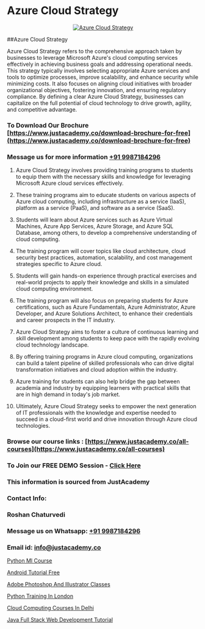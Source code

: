 # Azure Cloud Strategy

<p align="center">
  <a href="https://justacademy.co/course-detail/microsoft-azure-training">
    <img src="https://justacademy.co/storage2/course_image/1708336833_course_image.png" alt="Azure Cloud Strategy">
  </a>
</p>
##Azure Cloud Strategy

Azure Cloud Strategy refers to the comprehensive approach taken by businesses to leverage Microsoft Azure's cloud computing services effectively in achieving business goals and addressing operational needs. This strategy typically involves selecting appropriate Azure services and tools to optimize processes, improve scalability, and enhance security while minimizing costs. It also focuses on aligning cloud initiatives with broader organizational objectives, fostering innovation, and ensuring regulatory compliance. By defining a clear Azure Cloud Strategy, businesses can capitalize on the full potential of cloud technology to drive growth, agility, and competitive advantage.
### To Download Our Brochure [https://www.justacademy.co/download-brochure-for-free](https://www.justacademy.co/download-brochure-for-free)
### Message us for more information [+91 9987184296](https://api.whatsapp.com/send?phone=919987184296)
1) Azure Cloud Strategy involves providing training programs to students to equip them with the necessary skills and knowledge for leveraging Microsoft Azure cloud services effectively.

2) These training programs aim to educate students on various aspects of Azure cloud computing, including infrastructure as a service (IaaS), platform as a service (PaaS), and software as a service (SaaS).

3) Students will learn about Azure services such as Azure Virtual Machines, Azure App Services, Azure Storage, and Azure SQL Database, among others, to develop a comprehensive understanding of cloud computing.

4) The training program will cover topics like cloud architecture, cloud security best practices, automation, scalability, and cost management strategies specific to Azure cloud.

5) Students will gain hands-on experience through practical exercises and real-world projects to apply their knowledge and skills in a simulated cloud computing environment.

6) The training program will also focus on preparing students for Azure certifications, such as Azure Fundamentals, Azure Administrator, Azure Developer, and Azure Solutions Architect, to enhance their credentials and career prospects in the IT industry.

7) Azure Cloud Strategy aims to foster a culture of continuous learning and skill development among students to keep pace with the rapidly evolving cloud technology landscape.

8) By offering training programs in Azure cloud computing, organizations can build a talent pipeline of skilled professionals who can drive digital transformation initiatives and cloud adoption within the industry.

9) Azure training for students can also help bridge the gap between academia and industry by equipping learners with practical skills that are in high demand in today's job market.

10) Ultimately, Azure Cloud Strategy seeks to empower the next generation of IT professionals with the knowledge and expertise needed to succeed in a cloud-first world and drive innovation through Azure cloud technologies.

### Browse our course links : [https://www.justacademy.co/all-courses](https://www.justacademy.co/all-courses) 
### To Join our FREE DEMO Session - [Click Here](https://www.justacademy.co/register-for-course-demo)


### This information is sourced from JustAcademy
### Contact Info:
### Roshan Chaturvedi
### Message us on Whatsapp: [+91 9987184296](https://api.whatsapp.com/send?phone=919987184296)
### Email id: [info@justacademy.co](mailto:info@justacademy.co)
                
[Python Ml Course](https://www.linkedin.com/pulse/python-ml-course-justacademy-stockport-kmtwe?trackingId=pB6FzhARFzudkPe7wSQmQw%3D%3D&lipi=urn%3Ali%3Apage%3Ad_flagship3_company_admin%3Bjjks6g4uSqSiY706oaUeMg%3D%3D)

[Android Tutorial Free](https://www.linkedin.com/pulse/android-tutorial-free-justacademy-cupertino-ve9dc/)

[Adobe Photoshop And Illustrator Classes](https://medium.com/@shivamja27/adobe-photoshop-and-illustrator-classes-446257164616)

[Python Training In London](https://medium.com/@kumarishimmi99/python-training-in-london-a2e88d921b1a)

[Cloud Computing Courses In Delhi](https://justacademyin.github.io/justacademy/cloud-computing-courses-in-delhi)

[Java Full Stack Web Development Tutorial](https://justacademyin.github.io/justacademy/java-full-stack-web-development-tutorial)

